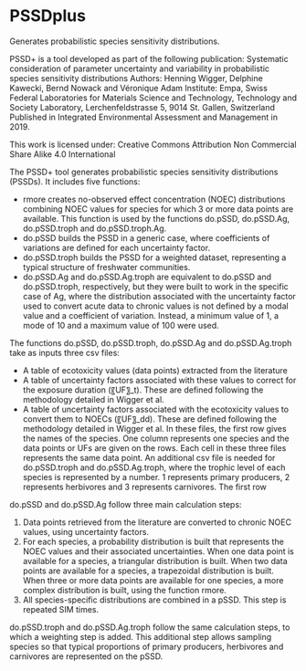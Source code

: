 # PSSDplus
Generates probabilistic species sensitivity distributions. 

PSSD+ is a tool developed as part of the following publication:
Systematic consideration of parameter uncertainty and variability in probabilistic species sensitivity distributions
Authors: Henning Wigger, Delphine Kawecki, Bernd Nowack and Véronique Adam
Institute: Empa, Swiss Federal Laboratories for Materials Science and Technology, Technology and Society Laboratory, Lerchenfeldstrasse 5, 9014 St. Gallen, Switzerland
Published in Integrated Environmental Assessment and Management in 2019. 

This work is licensed under: Creative Commons Attribution Non Commercial Share Alike 4.0 International

The PSSD+ tool generates probabilistic species sensitivity distributions (PSSDs). 
It includes five functions: 
- rmore creates no-observed effect concentration (NOEC) distributions combining NOEC values for species for which 3 or more data points are available. This function is used by the functions do.pSSD, do.pSSD.Ag, do.pSSD.troph and do.pSSD.troph.Ag. 
- do.pSSD builds the PSSD in a generic case, where coefficients of variations are defined for each uncertainty factor.
- do.pSSD.troph builds the PSSD for a weighted dataset, representing a typical structure of freshwater communities.
- do.pSSD.Ag and do.pSSD.Ag.troph are equivalent to do.pSSD and do.pSSD.troph, respectively, but they were built to work in the specific case of Ag, where the distribution associated with the uncertainty factor used to convert acute data to chronic values is not defined by a modal value and a coefficient of variation. Instead, a minimum value of 1, a mode of 10 and a maximum value of 100 were used.

The functions do.pSSD, do.pSSD.troph, do.pSSD.Ag and do.pSSD.Ag.troph take as inputs three csv files:
- A table of ecotoxicity values (data points) extracted from the literature
- A table of uncertainty factors associated with these values to correct for the exposure duration (〖UF〗_t). These are defined following the methodology detailed in Wigger et al.
- A table of uncertainty factors associated with the ecotoxicity values to convert them to NOECs (〖UF〗_dd). These are defined following the methodology detailed in Wigger et al.
In these files, the first row gives the names of the species. One column represents one species and the data points or UFs are given on the rows. Each cell in these three files represents the same data point. 
An additional csv file is needed for do.pSSD.troph and do.pSSD.Ag.troph, where the trophic level of each species is represented by a number. 1 represents primary producers, 2 represents herbivores and 3 represents carnivores. The first row

do.pSSD and do.pSSD.Ag follow three main calculation steps:
1. Data points retrieved from the literature are converted to chronic NOEC values, using uncertainty factors.
2. For each species, a probability distribution is built that represents the NOEC values and their associated uncertainties. When one data point is available for a species, a triangular distribution is built. When two data points are available for a species, a trapezoidal distribution is built. When three or more data points are available for one species, a more complex distribution is built, using the function rmore.
3. All species-specific distributions are combined in a pSSD. This step is repeated SIM times.

do.pSSD.troph and do.pSSD.Ag.troph follow the same calculation steps, to which a weighting step is added. This additional step allows sampling species so that typical proportions of primary producers, herbivores and carnivores are represented on the pSSD. 
